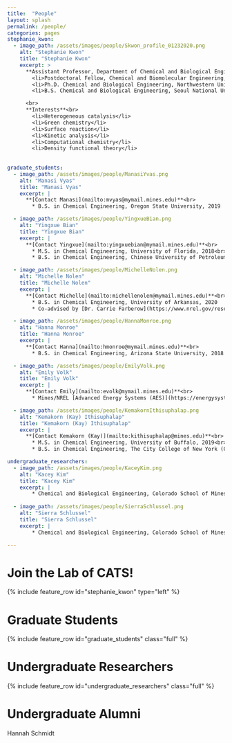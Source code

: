 ```yaml
---
title:  "People"
layout: splash
permalink: /people/
categories: pages
stephanie_kwon:
  - image_path: /assets/images/people/Skwon_profile_01232020.png
    alt: "Stephanie Kwon"
    title: "Stephanie Kwon"
    excerpt: >
      **Assistant Professor, Department of Chemical and Biological Engineering**<br>
        <li>Postdoctoral Fellow, Chemical and Biomolecular Engineering, UC Berkeley, 2015 - 2019</li>
        <li>Ph.D. Chemical and Biological Engineering, Northwestern University, 2015</li>
        <li>B.S. Chemical and Biological Engineering, Seoul National University, 2010</li>

      <br>
      **Interests**<br>
        <li>Heterogeneous catalysis</li>
        <li>Green chemistry</li>
        <li>Surface reaction</li>
        <li>Kinetic analysis</li>
        <li>Computational chemistry</li>
        <li>Density functional theory</li>
    
    
graduate_students:
  - image_path: /assets/images/people/ManasiYvas.png
    alt: "Manasi Vyas"
    title: "Manasi Vyas"
    excerpt: |
      **[Contact Manasi](mailto:mvyas@mymail.mines.edu)**<br>
        * B.S. in Chemical Engineering, Oregon State University, 2019

  - image_path: /assets/images/people/YingxueBian.png
    alt: "Yingxue Bian"
    title: "Yingxue Bian"
    excerpt: |
      **[Contact Yingxue](mailto:yingxuebian@mymail.mines.edu)**<br>
        * M.S. in Chemical Engineering, University of Florida, 2018<br>
        * B.S. in Chemical Engineering, Chinese University of Petroleum, China, 2016

  - image_path: /assets/images/people/MichelleNolen.png
    alt: "Michelle Nolen"
    title: "Michelle Nolen"
    excerpt: |
      **[Contact Michelle](mailto:michellenolen@mymail.mines.edu)**<br>
        * B.S. in Chemical Engineering, University of Arkansas, 2020
        * Co-advised by [Dr. Carrie Farberow](https://www.nrel.gov/research/staff/carrie-farberow.html) at National Renewable Energy Laboratory (NREL)

  - image_path: /assets/images/people/HannaMonroe.png
    alt: "Hanna Monroe"
    title: "Hanna Monroe"
    excerpt: |
      **[Contact Hanna](mailto:hmonroe@mymail.mines.edu)**<br>
        * B.S. in Chemical Engineering, Arizona State University, 2018

  - image_path: /assets/images/people/EmilyVolk.png
    alt: "Emily Volk"
    title: "Emily Volk"
    excerpt: |
      **[Contact Emily](mailto:evolk@mymail.mines.edu)**<br>
        * Mines/NREL [Advanced Energy Systems (AES)](https://energysystems.mines.edu/program/) program

  - image_path: /assets/images/people/KemakornIthisuphalap.png
    alt: "Kemakorn (Kay) Ithisuphalap"
    title: "Kemakorn (Kay) Ithisuphalap"
    excerpt: |
      **[Contact Kemakorn (Kay)](mailto:kithisuphalap@mines.edu)**<br>
        * M.S. in Chemical Engineering, University of Buffalo, 2019<br>
        * B.S. in Chemical Engineering, The City College of New York (CCNY), 2015

undergraduate_researchers:
  - image_path: /assets/images/people/KaceyKim.png
    alt: "Kacey Kim"
    title: "Kacey Kim"
    excerpt: |
        * Chemical and Biological Engineering, Colorado School of Mines
                
  - image_path: /assets/images/people/SierraSchlussel.png
    alt: "Sierra Schlussel"
    title: "Sierra Schlussel"
    excerpt: |
        * Chemical and Biological Engineering, Colorado School of Mines

---
```

<p></p>

Join the Lab of CATS!
====================

{% include feature_row id="stephanie_kwon" type="left" %}

Graduate Students
===============

{% include feature_row id="graduate_students" class="full" %}

Undergraduate Researchers
===============

{% include feature_row id="undergraduate_researchers" class="full" %}

Undergraduate Alumni
===============
Hannah Schmidt